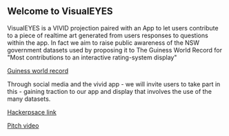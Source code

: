 ## Welcome to VisualEYES

VisualEYES is a VIVID projection paired with an App to let users contribute to a piece of realtime art generated from users responses to questions within the app. In fact we aim to raise public awareness of the NSW government datasets used by proposing it to The Guiness World Record for "Most contributions to an interactive rating-system display"

[Guiness world record](http://www.guinnessworldrecords.com/world-records/425713-most-contributions-to-an-interactive-rating-system-display)

Through social media and the vivid app - we will invite users to take part in this - gaining traction to our app and display that involves the use of the many datasets.

[Hackerpsace link](https://2017.hackerspace.govhack.org/project/visualeyes)

[Pitch video]( )
